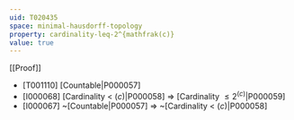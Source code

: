 ```yaml
---
uid: T020435
space: minimal-hausdorff-topology
property: cardinality-leq-2^{mathfrak(c)}
value: true
---
```

[[Proof]]

* [T001110] [Countable|P000057]
* [I000068] [Cardinality < $\mathfrak(c)$|P000058] => [Cardinality $\leq 2^{\mathfrak(c)}$|P000059]
* [I000067] ~[Countable|P000057] => ~[Cardinality < $\mathfrak(c)$|P000058]

